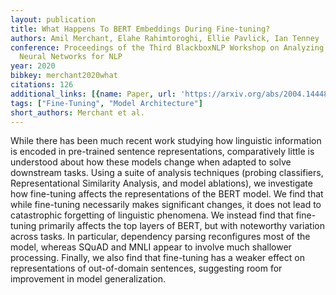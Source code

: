 ```yaml
---
layout: publication
title: What Happens To BERT Embeddings During Fine-tuning?
authors: Amil Merchant, Elahe Rahimtoroghi, Ellie Pavlick, Ian Tenney
conference: Proceedings of the Third BlackboxNLP Workshop on Analyzing and Interpreting
  Neural Networks for NLP
year: 2020
bibkey: merchant2020what
citations: 126
additional_links: [{name: Paper, url: 'https://arxiv.org/abs/2004.14448'}]
tags: ["Fine-Tuning", "Model Architecture"]
short_authors: Merchant et al.
---
```

While there has been much recent work studying how linguistic information is
encoded in pre-trained sentence representations, comparatively little is
understood about how these models change when adapted to solve downstream
tasks. Using a suite of analysis techniques (probing classifiers,
Representational Similarity Analysis, and model ablations), we investigate how
fine-tuning affects the representations of the BERT model. We find that while
fine-tuning necessarily makes significant changes, it does not lead to
catastrophic forgetting of linguistic phenomena. We instead find that
fine-tuning primarily affects the top layers of BERT, but with noteworthy
variation across tasks. In particular, dependency parsing reconfigures most of
the model, whereas SQuAD and MNLI appear to involve much shallower processing.
Finally, we also find that fine-tuning has a weaker effect on representations
of out-of-domain sentences, suggesting room for improvement in model
generalization.